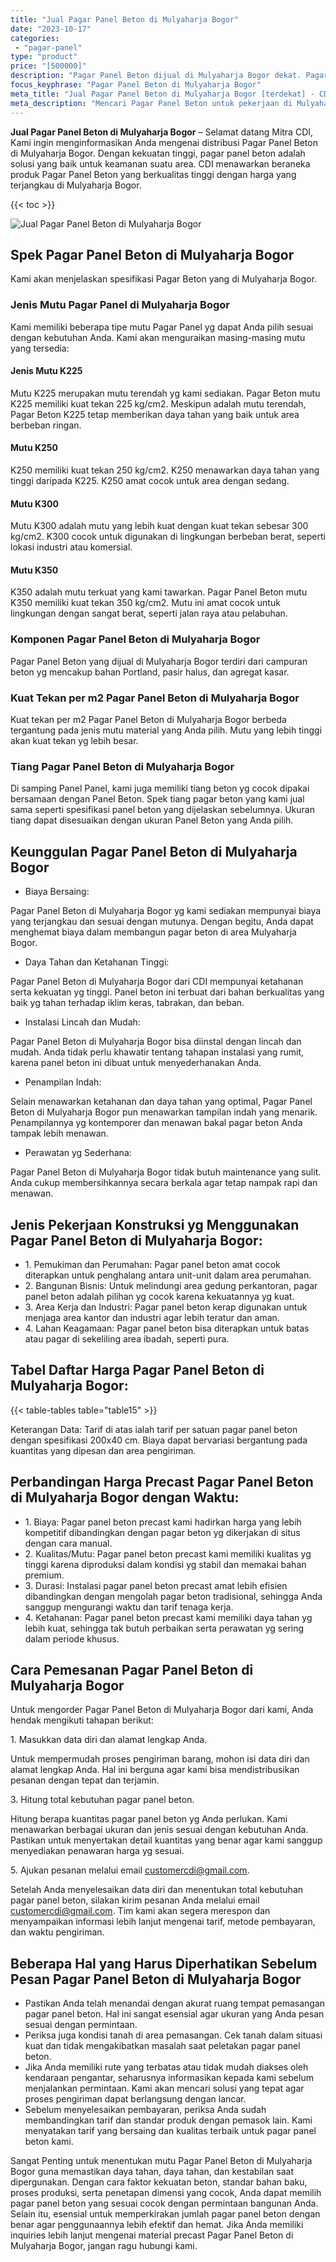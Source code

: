 ```yaml
---
title: "Jual Pagar Panel Beton di Mulyaharja Bogor"
date: "2023-10-17"
categories:
 - "pagar-panel"
type: "product"
price: "[500000]"
description: "Pagar Panel Beton dijual di Mulyaharja Bogor dekat. Pagar Panel Beton ini umumnya diaplikasikan dalam project pembangunan sebagai pembatas area yang kuat dan berkualitas. Kontak kami untuk mendapatkan lebih lanjut."
focus_keyphrase: "Pagar Panel Beton di Mulyaharja Bogor"
meta_title: "Jual Pagar Panel Beton di Mulyaharja Bogor [terdekat] - CDI"
meta_description: "Mencari Pagar Panel Beton untuk pekerjaan di Mulyaharja Bogor? Kami menyediakan Pagar Panel Beton berkualitas untuk pagar lahan. Segera dapatkan penawaran terbaik sekarang."
---
```


**Jual Pagar Panel Beton di Mulyaharja Bogor** – Selamat datang Mitra CDI, Kami ingin menginformasikan Anda mengenai distribusi Pagar Panel Beton di Mulyaharja Bogor. Dengan kekuatan tinggi, pagar panel beton adalah solusi yang baik untuk keamanan suatu area. CDI menawarkan beraneka produk Pagar Panel Beton yang berkualitas tinggi dengan harga yang terjangkau di Mulyaharja Bogor.

{{< toc >}}

![Jual Pagar Panel Beton di Mulyaharja Bogor](/images/pagar-panel/pagar-panel-04.jpg)

## Spek Pagar Panel Beton di Mulyaharja Bogor

Kami akan menjelaskan spesifikasi Pagar Beton yang di Mulyaharja Bogor.

### Jenis Mutu Pagar Panel di Mulyaharja Bogor

Kami memiliki beberapa tipe mutu Pagar Panel yg dapat Anda pilih sesuai dengan kebutuhan Anda. Kami akan menguraikan masing-masing mutu yang tersedia:

#### Jenis Mutu K225

Mutu K225 merupakan mutu terendah yg kami sediakan. Pagar Beton mutu K225 memiliki kuat tekan 225 kg/cm2. Meskipun adalah mutu terendah, Pagar Beton K225 tetap memberikan daya tahan yang baik untuk area berbeban ringan.

#### Mutu K250

K250 memiliki kuat tekan 250 kg/cm2. K250 menawarkan daya tahan yang tinggi daripada K225. K250 amat cocok untuk area dengan sedang.

#### Mutu K300

Mutu K300 adalah mutu yang lebih kuat dengan kuat tekan sebesar 300 kg/cm2. K300 cocok untuk digunakan di lingkungan berbeban berat, seperti lokasi industri atau komersial.

#### Mutu K350

K350 adalah mutu terkuat yang kami tawarkan. Pagar Panel Beton mutu K350 memiliki kuat tekan 350 kg/cm2. Mutu ini amat cocok untuk lingkungan dengan sangat berat, seperti jalan raya atau pelabuhan.

### Komponen Pagar Panel Beton di Mulyaharja Bogor

Pagar Panel Beton yang dijual di Mulyaharja Bogor terdiri dari campuran beton yg mencakup bahan Portland, pasir halus, dan agregat kasar.

### Kuat Tekan per m2 Pagar Panel Beton di Mulyaharja Bogor

Kuat tekan per m2 Pagar Panel Beton di Mulyaharja Bogor berbeda tergantung pada jenis mutu material yang Anda pilih. Mutu yang lebih tinggi akan kuat tekan yg lebih besar.

### Tiang Pagar Panel Beton di Mulyaharja Bogor

Di samping Panel Panel, kami juga memiliki tiang beton yg cocok dipakai bersamaan dengan Panel Beton. Spek tiang pagar beton yang kami jual sama seperti spesifikasi panel beton yang dijelaskan sebelumnya. Ukuran tiang dapat disesuaikan dengan ukuran Panel Beton yang Anda pilih.

## Keunggulan Pagar Panel Beton di Mulyaharja Bogor

*   Biaya Bersaing:

Pagar Panel Beton di Mulyaharja Bogor yg kami sediakan mempunyai biaya yang terjangkau dan sesuai dengan mutunya. Dengan begitu, Anda dapat menghemat biaya dalam membangun pagar beton di area Mulyaharja Bogor.
*   Daya Tahan dan Ketahanan Tinggi:

Pagar Panel Beton di Mulyaharja Bogor dari CDI mempunyai ketahanan serta kekuatan yg tinggi. Panel beton ini terbuat dari bahan berkualitas yang baik yg tahan terhadap iklim keras, tabrakan, dan beban.
*   Instalasi Lincah dan Mudah:

Pagar Panel Beton di Mulyaharja Bogor bisa diinstal dengan lincah dan mudah. Anda tidak perlu khawatir tentang tahapan instalasi yang rumit, karena panel beton ini dibuat untuk menyederhanakan Anda.
*   Penampilan Indah:

Selain menawarkan ketahanan dan daya tahan yang optimal, Pagar Panel Beton di Mulyaharja Bogor pun menawarkan tampilan indah yang menarik. Penampilannya yg kontemporer dan menawan bakal pagar beton Anda tampak lebih menawan.
*   Perawatan yg Sederhana:

Pagar Panel Beton di Mulyaharja Bogor tidak butuh maintenance yang sulit. Anda cukup membersihkannya secara berkala agar tetap nampak rapi dan menawan.

## Jenis Pekerjaan Konstruksi yg Menggunakan Pagar Panel Beton di Mulyaharja Bogor:

*   1\. Pemukiman dan Perumahan: Pagar panel beton amat cocok diterapkan untuk penghalang antara unit-unit dalam area perumahan.
*   2\. Bangunan Bisnis: Untuk melindungi area gedung perkantoran, pagar panel beton adalah pilihan yg cocok karena kekuatannya yg kuat.
*   3\. Area Kerja dan Industri: Pagar panel beton kerap digunakan untuk menjaga area kantor dan industri agar lebih teratur dan aman.
*   4\. Lahan Keagamaan: Pagar panel beton bisa diterapkan untuk batas atau pagar di sekeliling area ibadah, seperti pura.

## Tabel Daftar Harga Pagar Panel Beton di Mulyaharja Bogor:

{{< table-tables table="table15" >}}

Keterangan Data: Tarif di atas ialah tarif per satuan pagar panel beton dengan spesifikasi 200x40 cm. Biaya dapat bervariasi bergantung pada kuantitas yang dipesan dan area pengiriman.

## Perbandingan Harga Precast Pagar Panel Beton di Mulyaharja Bogor dengan Waktu:

*   1\. Biaya: Pagar panel beton precast kami hadirkan harga yang lebih kompetitif dibandingkan dengan pagar beton yg dikerjakan di situs dengan cara manual.
*   2\. Kualitas/Mutu: Pagar panel beton precast kami memiliki kualitas yg tinggi karena diproduksi dalam kondisi yg stabil dan memakai bahan premium.
*   3\. Durasi: Instalasi pagar panel beton precast amat lebih efisien dibandingkan dengan mengolah pagar beton tradisional, sehingga Anda sanggup mengurangi waktu dan tarif tenaga kerja.
*   4\. Ketahanan: Pagar panel beton precast kami memiliki daya tahan yg lebih kuat, sehingga tak butuh perbaikan serta perawatan yg sering dalam periode khusus.

## Cara Pemesanan Pagar Panel Beton di Mulyaharja Bogor

Untuk mengorder Pagar Panel Beton di Mulyaharja Bogor dari kami, Anda hendak mengikuti tahapan berikut:

1\.  Masukkan data diri dan alamat lengkap Anda.

Untuk mempermudah proses pengiriman barang, mohon isi data diri dan alamat lengkap Anda. Hal ini berguna agar kami bisa mendistribusikan pesanan dengan tepat dan terjamin.

3\.  Hitung total kebutuhan pagar panel beton.

Hitung berapa kuantitas pagar panel beton yg Anda perlukan. Kami menawarkan berbagai ukuran dan jenis sesuai dengan kebutuhan Anda. Pastikan untuk menyertakan detail kuantitas yang benar agar kami sanggup menyediakan penawaran harga yg sesuai.

5\.  Ajukan pesanan melalui email customercdi@gmail.com.

Setelah Anda menyelesaikan data diri dan menentukan total kebutuhan pagar panel beton, silakan kirim pesanan Anda melalui email customercdi@gmail.com. Tim kami akan segera merespon dan menyampaikan informasi lebih lanjut mengenai tarif, metode pembayaran, dan waktu pengiriman.

## Beberapa Hal yang Harus Diperhatikan Sebelum Pesan Pagar Panel Beton di Mulyaharja Bogor

*   Pastikan Anda telah menandai dengan akurat ruang tempat pemasangan pagar panel beton. Hal ini sangat esensial agar ukuran yang Anda pesan sesuai dengan permintaan.
*   Periksa juga kondisi tanah di area pemasangan. Cek tanah dalam situasi kuat dan tidak mengakibatkan masalah saat peletakan pagar panel beton.
*   Jika Anda memiliki rute yang terbatas atau tidak mudah diakses oleh kendaraan pengantar, seharusnya informasikan kepada kami sebelum menjalankan permintaan. Kami akan mencari solusi yang tepat agar proses pengiriman dapat berlangsung dengan lancar.
*   Sebelum menyelesaikan pembayaran, periksa Anda sudah membandingkan tarif dan standar produk dengan pemasok lain. Kami menyatakan tarif yang bersaing dan kualitas terbaik untuk pagar panel beton kami.

Sangat Penting untuk menentukan mutu Pagar Panel Beton di Mulyaharja Bogor guna memastikan daya tahan, daya tahan, dan kestabilan saat dipergunakan. Dengan cara faktor kekuatan beton, standar bahan baku, proses produksi, serta penetapan dimensi yang cocok, Anda dapat memilih pagar panel beton yang sesuai cocok dengan permintaan bangunan Anda. Selain itu, esensial untuk memperkirakan jumlah pagar panel beton dengan benar agar penggunaannya lebih efektif dan hemat. Jika Anda memiliki inquiries lebih lanjut mengenai material precast Pagar Panel Beton di Mulyaharja Bogor, jangan ragu hubungi kami.